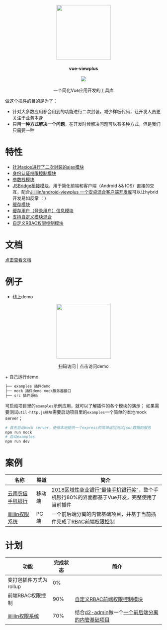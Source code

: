 <p align="center">
  <a href="https://github.com/Jiiiiiin/vue-viewplus">
    <img src="https://ws3.sinaimg.cn/large/006tNbRwgy1fwq8xk9nh9j305k05kdfs.jpg" width="175">
  </a>
</p>
<h4 align="center">vue-viewplus <br> <br> <img src="https://img.shields.io/badge/npm-0.9.9-orange.svg"/></h4>
<p align="center">一个简化Vue应用开发的工具库</p>

做这个插件的目的是为了：

+ 针对大多数应用都会用到的功能进行二次封装，减少样板代码，让开发人员更关注于业务本身
+ 只用**一种方式解决一个问题**，在开发时候解决问题可以有多种方式，但是我们只需要一种

# 特性
+ [针对axios进行了二次封装的ajax模块](http://jiiiiiin.cn/vue-viewplus/#/util-http)
+ [身份认证权限控制模块](http://jiiiiiin.cn/vue-viewplus/#/login-state-check)
+ [参数栈模块](http://jiiiiiin.cn/vue-viewplus/#/params-stack)
+ [JSBridge桥接模块](http://jiiiiiin.cn/vue-viewplus/#/js-bridge-context)，用于简化前端和客户端（Android && IOS）直接的交互，配合[Jiiiiiin/android-viewplus 一个安卓混合客户端开发库](https://github.com/Jiiiiiin/android-viewplus)可以让hybrid开发易如反掌 ：）
+ [缓存模块](http://jiiiiiin.cn/vue-viewplus/#/util-cache)
+ [缓存用户（登录用户）信息模块](http://jiiiiiin.cn/vue-viewplus/#/cache-userinfo)
+ [支持自定义模块混合](http://jiiiiiin.cn/vue-viewplus/#/global_api?id=mixin-)
+ [自定义RBAC权限控制模块](http://jiiiiiin.cn/vue-viewplus/#/rbac)

# 文档
[点击查看文档](http://jiiiiiin.cn/vue-viewplus/)

# 例子

+ 线上demo

<p align="center"><img src="https://ws3.sinaimg.cn/large/006tNbRwgy1fwv0ejzauhj305k05kweb.jpg" width="175"></p>

<p align="center">扫码访问 | <a herf="http://vue_viewplus_demo.jiiiiiin.cn/Info">点击访问demo</a></p>
+ 自己运行demo

```bash
├── examples 插件demo
├── mock 插件demo mock服务器接口
├── src 插件源码
```

可启动项目里的`examples`示例应用，就可以了解插件的各个模块的演示；
如果需要测试`util-http.js模块`需要启动项目里的`examples`一个简单的本地mock server；

```bash
# 首先启动mock server，使得本地提供一个express的简单返回测试json数据的服务
npm run mock
# 启动examples
npm run dev
```


# 案例

| 名称 | 渠道 | 简介 |
| ------ | ------ | ------ |
| [云南农信手机银行](http://sj.qq.com/myapp/detail.htm?apkName=com.csii.mobilebank) | 移动端 | [2018区域性商业银行“最佳手机银行奖”](https://mp.weixin.qq.com/s/n0QMYGBSdatmkXTfS9p6HA)，整个手机银行80%的界面都基于Vue开发，完整使用了当前插件 |
| [jiiiiiin权限系统](https://github.com/Jiiiiiin/jiiiiiin-security) | PC端 | 一个前后端分离的内管基础项目，并基于当前插件完成了[RBAC前端权限控制](https://github.com/Jiiiiiin/jiiiiiin-security/blob/master/jiiiiiin-client-manager/src/plugin/vue-viewplus/rbac.js#L124) |



# 计划
| 功能 | 完成状态 | 简介 |
| ------ | ------ | ------ |
| 变打包插件方式为rollup | 0% | |
| 前端RBAC权限控制 | 90% | [自定义RBAC前端权限控制模块](https://github.com/Jiiiiiin/jiiiiiin-security/blob/master/jiiiiiin-client-manager/src/plugin/vue-viewplus/rbac.js#L124) |
| [jiiiiiin权限系统](https://github.com/Jiiiiiin/jiiiiiin-security) | 70% | 结合[d2-admin](https://gi]thub.com/d2-projects/d2-admin)做一个[一个前后端分离的内管基础项目](https://github.com/Jiiiiiin/jiiiiiin-security) |



